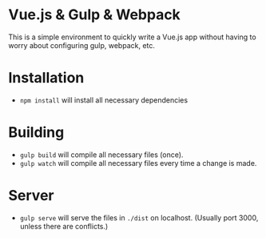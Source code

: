# Vue.js & Gulp & Webpack

This is a simple environment to quickly write a Vue.js app without having to worry about configuring gulp, webpack, etc.

# Installation
- `npm install` will install all necessary dependencies

# Building
- `gulp build` will compile all necessary files (once).
- `gulp watch` will compile all necessary files every time a change is made.

# Server
- `gulp serve` will serve the files in `./dist` on localhost. (Usually port 3000, unless there are conflicts.)
